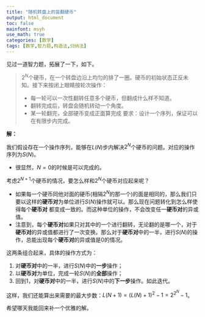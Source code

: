 ```yaml
---
title: "随机转盘上的盲翻硬币"
output: html_document
toc: false
mainfont: msyh
use_math: true
categories: [数学]
tags: [数学,智力题,构造法,归纳法]
---
```

<meta http-equiv='Content-Type' content='text/html; charset=utf-8' />
见过一道智力题，拓展了一下，如下。

> $2^N$个硬币，在一个转盘边沿上均匀的排了一圈。硬币的初始状态正反未知。接下来按闭上眼睛按轮次操作：
> * 每一轮可以一次性翻转任意多个硬币，但翻成什么样不知道。
> * 翻转完成后，转盘会随机转动一个角度。
> * 某一轮翻完，全部硬币变成正面算完成
> 要求：设计一个序列，保证可以在有限步内完成。

**解：**

我们假设存在一个操作序列，能够在$L(N)$步内解决$2^N$个硬币的问题。对应的操作序列为$S(N)$。

* 很显然，$N=0$的时候是可以完成的。

考虑$2^{N+1}$个硬币的情况，要怎么样和$2^N$个硬币对应起来呢？

* 如果每一个硬币同他对面的硬币(相隔$2^N$的那一个)的面是相同的，那么我们只要以这样的**硬币对**为单位进行$S(N)$操作就可以。那么现在问题转化到怎么样使得每个**硬币对** 都变成一致的。而这种单位的操作，不会改变任一**硬币对**的异或值。
* 注意到，每个**硬币对**如果只对其中的一个进行翻转，无论翻的是哪一个，对于**硬币对**的异或值都进行了一次变换。那么对于**硬币对**中的一半，进行$S(N)$的操作，总能出现每个**硬币对**的异或值是$0$的情况。

这两条组合起来，具体的操作方式为：
1. 对**硬币对**中的一半，进行$S(N)$中的**一步**操作；
2. 以**硬币对**为单位，完成一轮$S(N)$的**全部**操作；
3. 回到1，对**硬币对**中的一半，进行$S(N)$中的**下一步**操作。如此迭代。

这样，我们还能算出来需要的最大步数：$L(N+1) = (L(N)+1)^2-1 = 2^{2^N}-1$。


希望哪天我能回来补一个优雅的解。
